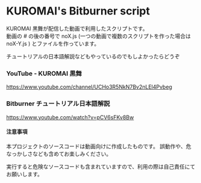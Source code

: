 # KUROMAI's Bitburner script

KUROMAI 黒舞が配信した動画で利用したスクリプトです。<br>
動画の # の後の番号で noX.js (一つの動画で複数のスクリプトを作った場合は noX-Y.js ) とファイルを作っています。

チュートリアルの日本語解説などもやっているのでもしよかったらどうぞ

### YouTube - KUROMAI 黒舞
https://www.youtube.com/channel/UCHo3R5NkN7Bv2nLEl4Pvbeg

### Bitburner チュートリアル日本語解説
https://www.youtube.com/watch?v=pCV6sFKv8Bw


#### 注意事項

本プロジェクトのソースコードは動画向けに作成したものです。
誤動作や、危なっかしさなども含めてお楽しみください。

実行すると危険なソースコードも含まれていますので、利用の際は自己責任にてお願いします。

